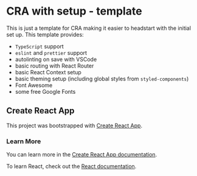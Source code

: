 # CRA with setup - template

This is just a template for CRA making it easier to headstart with the initial set up.
This template provides:
- `TypeScript` support
- `eslint` and `prettier` support
- autolinting on save with VSCode
- basic routing with React Router
- basic React Context setup
- basic theming setup (including global styles from `styled-components`)
- Font Awesome
- some free Google Fonts

## Create React App 

This project was bootstrapped with [Create React App](https://github.com/facebook/create-react-app).

### Learn More

You can learn more in the [Create React App documentation](https://facebook.github.io/create-react-app/docs/getting-started).

To learn React, check out the [React documentation](https://reactjs.org/).
